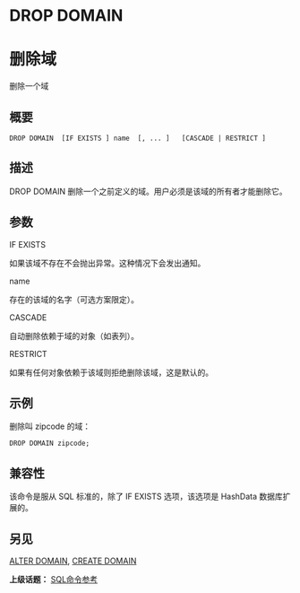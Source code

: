 # DROP DOMAIN

# 删除域

删除一个域

## 概要

```
DROP DOMAIN  [IF EXISTS ] name  [, ... ]   [CASCADE | RESTRICT ]
```

## 描述

DROP DOMAIN 删除一个之前定义的域。用户必须是该域的所有者才能删除它。

## 参数

IF EXISTS

如果该域不存在不会抛出异常。这种情况下会发出通知。

name

存在的该域的名字（可选方案限定）。

CASCADE

自动删除依赖于域的对象（如表列）。

RESTRICT

如果有任何对象依赖于该域则拒绝删除该域，这是默认的。

## 示例

删除叫 zipcode 的域：

```
DROP DOMAIN zipcode;
```

## 兼容性

该命令是服从 SQL 标准的，除了 IF EXISTS 选项，该选项是 HashData 数据库扩展的。

## 另见

[ALTER DOMAIN](./alter-domain.md), [CREATE DOMAIN](./create-domain.md)

**上级话题：** [SQL命令参考](./README.md)

